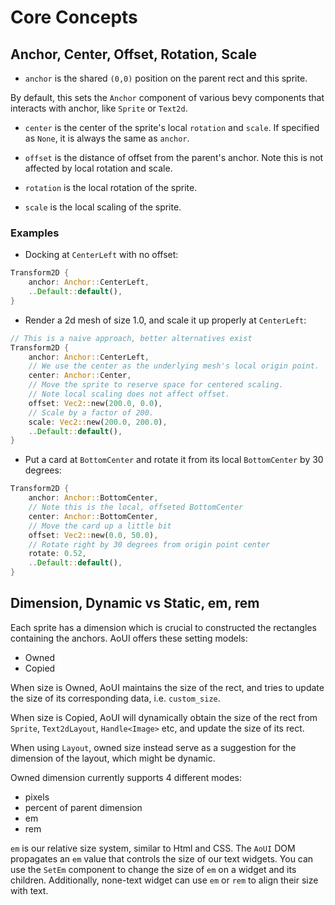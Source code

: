 
# Core Concepts

## Anchor, Center, Offset, Rotation, Scale

* `anchor` is the shared `(0,0)` position on the parent rect and this sprite.

By default, this sets the `Anchor` component of various bevy components
that interacts with anchor, like `Sprite` or `Text2d`.

* `center` is the center of the sprite's local `rotation` and `scale`.
If specified as `None`, it is always the same as `anchor`.

* `offset` is the distance of offset from the parent's anchor.
Note this is not affected by local rotation and scale.

* `rotation` is the local rotation of the sprite.

* `scale` is the local scaling of the sprite.

### Examples

* Docking at `CenterLeft` with no offset:

```rust
Transform2D {
    anchor: Anchor::CenterLeft,
    ..Default::default(),
}
```

* Render a 2d mesh of size 1.0,
and scale it up properly at `CenterLeft`:

```rust
// This is a naive approach, better alternatives exist
Transform2D {
    anchor: Anchor::CenterLeft,
    // We use the center as the underlying mesh's local origin point.
    center: Anchor::Center,
    // Move the sprite to reserve space for centered scaling.
    // Note local scaling does not affect offset.
    offset: Vec2::new(200.0, 0.0),
    // Scale by a factor of 200.
    scale: Vec2::new(200.0, 200.0),
    ..Default::default(),
}
```

* Put a card at `BottomCenter`
and rotate it from its local `BottomCenter`  by 30 degrees:

```rust
Transform2D {
    anchor: Anchor::BottomCenter,
    // Note this is the local, offseted BottomCenter
    center: Anchor::BottomCenter,
    // Move the card up a little bit
    offset: Vec2::new(0.0, 50.0),
    // Rotate right by 30 degrees from origin point center
    rotate: 0.52,
    ..Default::default(),
}
```

## Dimension, Dynamic vs Static, em, rem

Each sprite has a dimension which is crucial to constructed the rectangles containing the anchors.
AoUI offers these setting models:

* Owned
* Copied

When size is Owned, AoUI maintains the size of the rect, and tries to update the size of
its corresponding data, i.e. `custom_size`.

When size is Copied, AoUI will dynamically obtain the size of the rect from `Sprite`, `Text2dLayout`,
`Handle<Image>` etc, and update the size of its rect.

When using `Layout`, owned size instead serve as a suggestion for the dimension
of the layout, which might be dynamic.

Owned dimension currently supports 4 different modes:

* pixels
* percent of parent dimension
* em
* rem

`em` is our relative size system, similar to Html and CSS.
The `AoUI` DOM propagates an `em` value that controls
the size of our text widgets.
You can use the `SetEm` component to change the size of
`em` on a widget and its children.
Additionally, none-text widget can use `em` or `rem` to align their size with text.
